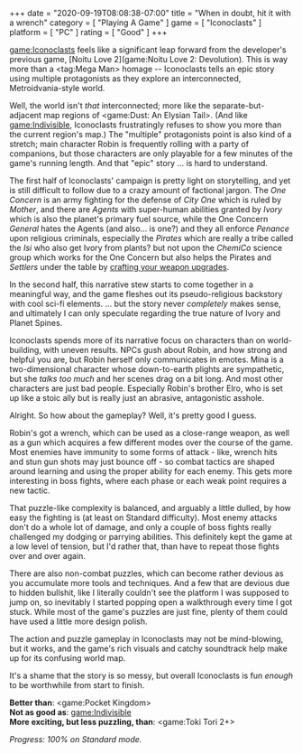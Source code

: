 +++
date = "2020-09-19T08:08:38-07:00"
title = "When in doubt, hit it with a wrench"
category = [ "Playing A Game" ]
game = [ "Iconoclasts" ]
platform = [ "PC" ]
rating = [ "Good" ]
+++

<game:Iconoclasts> feels like a significant leap forward from the developer's previous game, [Noitu Love 2](game:Noitu Love 2: Devolution).  This is way more than a <tag:Mega Man> homage -- Iconoclasts tells an epic story using multiple protagonists as they explore an interconnected, Metroidvania-style world.

Well, the world isn't <i>that</i> interconnected; more like the separate-but-adjacent map regions of <game:Dust: An Elysian Tail>.  (And like <game:Indivisible>, Iconoclasts frustratingly refuses to show you more than the current region's map.)  The "multiple" protagonists point is also kind of a stretch; main character Robin is frequently rolling with a party of companions, but those characters are only playable for a few minutes of the game's running length.  And that "epic" story ... is hard to understand.

The first half of Iconoclasts' campaign is pretty light on storytelling, and yet is still difficult to follow due to a crazy amount of factional jargon.  The <i>One Concern</i> is an army fighting for the defense of <i>City One</i> which is ruled by <i>Mother</i>, and there are <i>Agents</i> with super-human abilities granted by <i>Ivory</i> which is also the planet's primary fuel source, while the One Concern <i>General</i> hates the Agents (and also... is one?) and they all enforce <i>Penance</i> upon religious criminals, especially the <i>Pirates</i> which are really a tribe called the <i>Isi</i> who also get Ivory from plants? but not upon the <i>ChemiCo</i> science group which works for the One Concern but also helps the Pirates and <i>Settlers</i> under the table by <a href="https://knowyourmeme.com/memes/math-lady-confused-lady">crafting your weapon upgrades</a>.

In the second half, this narrative stew starts to come together in a meaningful way, and the game fleshes out its pseudo-religious backstory with cool sci-fi elements.  ... but the story never <i>completely</i> makes sense, and ultimately I can only speculate regarding the true nature of Ivory and Planet Spines.

Iconoclasts spends more of its narrative focus on characters than on world-building, with uneven results.  NPCs gush about Robin, and how strong and helpful you are, but Robin herself only communicates in emotes.  Mina is a two-dimensional character whose down-to-earth plights are sympathetic, but she <i>talks too much</i> and her scenes drag on a bit long.  And most other characters are just bad people.  Especially Robin's brother Elro, who is set up like a stoic ally but is really just an abrasive, antagonistic asshole.

Alright.  So how about the gameplay?  Well, it's pretty good I guess.

Robin's got a wrench, which can be used as a close-range weapon, as well as a gun which acquires a few different modes over the course of the game.  Most enemies have immunity to some forms of attack - like, wrench hits and stun gun shots may just bounce off - so combat tactics are shaped around learning and using the proper ability for each enemy.  This gets more interesting in boss fights, where each phase or each weak point requires a new tactic.

That puzzle-like complexity is balanced, and arguably a little dulled, by how easy the fighting is (at least on Standard difficulty).  Most enemy attacks don't do a whole lot of damage, and only a couple of boss fights really challenged my dodging or parrying abilities.  This definitely kept the game at a low level of tension, but I'd rather that, than have to repeat those fights over and over again.

There are also non-combat puzzles, which can become rather devious as you accumulate more tools and techniques.  And a few that are devious due to hidden bullshit, like I literally couldn't see the platform I was supposed to jump on, so inevitably I started popping open a walkthrough every time I got stuck.  While most of the game's puzzles are just fine, plenty of them could have used a little more design polish.

The action and puzzle gameplay in Iconoclasts may not be mind-blowing, but it works, and the game's rich visuals and catchy soundtrack help make up for its confusing world map.

It's a shame that the story is so messy, but overall Iconoclasts is fun <i>enough</i> to be worthwhile from start to finish.

<b>Better than</b>: <game:Pocket Kingdom>  
<b>Not as good as</b>: <game:Indivisible>  
<b>More exciting, but less puzzling, than</b>: <game:Toki Tori 2+>

<i>Progress: 100% on Standard mode.</i>
